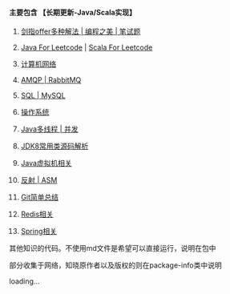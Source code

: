 #### 主要包含  【长期更新-Java/Scala实现】

   1. [剑指offer多种解法 | 编程之美 | 笔试题](https://github.com/jxnu-liguobin/Java-Learning-Summary/blob/master/src/cn/edu/jxnu/practice)

   2. [Java For Leetcode](https://github.com/jxnu-liguobin/Java-Learning-Summary/blob/master/src/cn/edu/jxnu/leetcode) |
    [Scala For Leetcode](https://github.com/jxnu-liguobin/Java-Learning-Summary/blob/master/src/cn/edu/jxnu/leetcode/scala) 

   3. [计算机网络](https://github.com/jxnu-liguobin/Java-Learning-Summary/blob/master/src/cn/edu/jxnu/questions/network.md)
   
   4. [AMQP | RabbitMQ](https://github.com/jxnu-liguobin/Java-Learning-Summary/blob/master/src/cn/edu/jxnu/questions/MQ.md)
   
   5. [SQL | MySQL](https://github.com/jxnu-liguobin/Java-Learning-Summary/blob/master/src/cn/edu/jxnu/questions/MySQL.md)
   
   6. [操作系统](https://github.com/jxnu-liguobin/Java-Learning-Summary/blob/master/src/cn/edu/jxnu/questions/OS.md)
 
   7. [Java多线程 | 并发](https://github.com/jxnu-liguobin/Java-Learning-Summary/blob/master/src/cn/edu/jxnu/concurrent/%E5%A4%9A%E7%BA%BF%E7%A8%8B.md)

   8. [JDK8常用类源码解析](https://github.com/jxnu-liguobin/Java-Learning-Summary/blob/master/src/cn/edu/jxnu/sourcecode/sourcecode.md)

   9. [Java虚拟机相关](https://github.com/jxnu-liguobin/Java-Learning-Summary/blob/master/src/cn/edu/jxnu/jvm/classloader)

   10. [反射 | ASM](https://github.com/jxnu-liguobin/Java-Learning-Summary/blob/master/src/cn/edu/jxnu/reflect/asm/ASM.md)
   
   11. [Git简单总结](https://github.com/jxnu-liguobin/Java-Learning-Summary/blob/master/src/cn/edu/jxnu/questions/Git.md)

   12. [Redis相关](https://github.com/jxnu-liguobin/Java-Learning-Summary/blob/master/src/cn/edu/jxnu/questions/redis.md)
   
   13. [Spring相关](https://github.com/jxnu-liguobin/Java-Learning-Summary/blob/master/src/cn/edu/jxnu/questions/spring.md)
   
   其他知识的代码。不使用md文件是希望可以直接运行，说明在包中

   部分收集于网络，知晓原作者以及版权的则在package-info类中说明
 
   loading...
